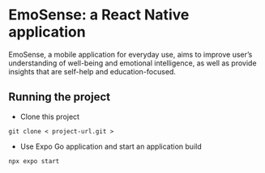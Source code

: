 # EmoSense: a React Native application

EmoSense, a mobile application for everyday use, aims to improve user’s understanding of well-being and emotional intelligence, as well as provide insights that are self-help and education-focused. 


## Running the project

- Clone this project
```
git clone < project-url.git >
```

- Use Expo Go application and start an application build
```
npx expo start
```

